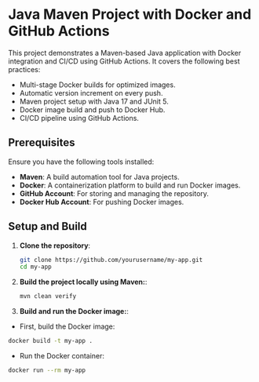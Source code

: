 # Java Maven Project with Docker and GitHub Actions

This project demonstrates a Maven-based Java application with Docker integration and CI/CD using GitHub Actions. It covers the following best practices:

- Multi-stage Docker builds for optimized images.
- Automatic version increment on every push.
- Maven project setup with Java 17 and JUnit 5.
- Docker image build and push to Docker Hub.
- CI/CD pipeline using GitHub Actions.



## Prerequisites

Ensure you have the following tools installed:

- **Maven**: A build automation tool for Java projects.
- **Docker**: A containerization platform to build and run Docker images.
- **GitHub Account**: For storing and managing the repository.
- **Docker Hub Account**: For pushing Docker images.

## Setup and Build

1. **Clone the repository**:

   ```bash
   git clone https://github.com/yourusername/my-app.git
   cd my-app
   ```

2. **Build the project locally using Maven:**:

   ```bash
   mvn clean verify
   ```

3. **Build and run the Docker image:**:
  - First, build the Docker image:
   ```bash
   docker build -t my-app .
   ```
  - Run the Docker container:
   ```bash
   docker run --rm my-app
   ```


